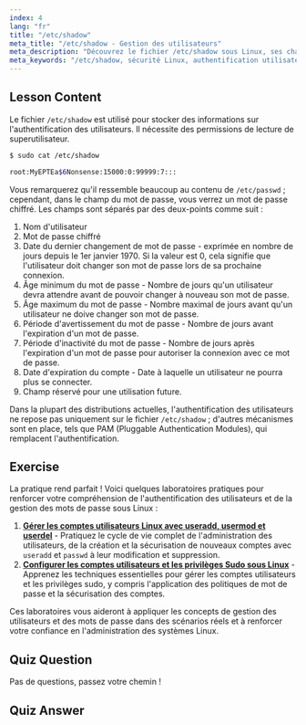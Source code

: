 ```yaml
---
index: 4
lang: "fr"
title: "/etc/shadow"
meta_title: "/etc/shadow - Gestion des utilisateurs"
meta_description: "Découvrez le fichier /etc/shadow sous Linux, ses champs et comment il sécurise les mots de passe des utilisateurs. Comprenez l'authentification Linux pour les débutants."
meta_keywords: "/etc/shadow, sécurité Linux, authentification utilisateur, gestion des mots de passe, tutoriel Linux, guide du débutant"
---
```


## Lesson Content

Le fichier `/etc/shadow` est utilisé pour stocker des informations sur l'authentification des utilisateurs. Il nécessite des permissions de lecture de superutilisateur.

```bash
$ sudo cat /etc/shadow

root:MyEPTEa$6Nonsense:15000:0:99999:7:::
```

Vous remarquerez qu'il ressemble beaucoup au contenu de `/etc/passwd` ; cependant, dans le champ du mot de passe, vous verrez un mot de passe chiffré. Les champs sont séparés par des deux-points comme suit :

1. Nom d'utilisateur
2. Mot de passe chiffré
3. Date du dernier changement de mot de passe - exprimée en nombre de jours depuis le 1er janvier 1970. Si la valeur est 0, cela signifie que l'utilisateur doit changer son mot de passe lors de sa prochaine connexion.
4. Âge minimum du mot de passe - Nombre de jours qu'un utilisateur devra attendre avant de pouvoir changer à nouveau son mot de passe.
5. Âge maximum du mot de passe - Nombre maximal de jours avant qu'un utilisateur ne doive changer son mot de passe.
6. Période d'avertissement du mot de passe - Nombre de jours avant l'expiration d'un mot de passe.
7. Période d'inactivité du mot de passe - Nombre de jours après l'expiration d'un mot de passe pour autoriser la connexion avec ce mot de passe.
8. Date d'expiration du compte - Date à laquelle un utilisateur ne pourra plus se connecter.
9. Champ réservé pour une utilisation future.

Dans la plupart des distributions actuelles, l'authentification des utilisateurs ne repose pas uniquement sur le fichier `/etc/shadow` ; d'autres mécanismes sont en place, tels que PAM (Pluggable Authentication Modules), qui remplacent l'authentification.

## Exercise

La pratique rend parfait ! Voici quelques laboratoires pratiques pour renforcer votre compréhension de l'authentification des utilisateurs et de la gestion des mots de passe sous Linux :

1. **[Gérer les comptes utilisateurs Linux avec useradd, usermod et userdel](https://labex.io/fr/labs/comptia-manage-linux-user-accounts-with-useradd-usermod-and-userdel-590837)** - Pratiquez le cycle de vie complet de l'administration des utilisateurs, de la création et la sécurisation de nouveaux comptes avec `useradd` et `passwd` à leur modification et suppression.
2. **[Configurer les comptes utilisateurs et les privilèges Sudo sous Linux](https://labex.io/fr/labs/comptia-configure-user-accounts-and-sudo-privileges-in-linux-590856)** - Apprenez les techniques essentielles pour gérer les comptes utilisateurs et les privilèges sudo, y compris l'application des politiques de mot de passe et la sécurisation des comptes.

Ces laboratoires vous aideront à appliquer les concepts de gestion des utilisateurs et des mots de passe dans des scénarios réels et à renforcer votre confiance en l'administration des systèmes Linux.

## Quiz Question

Pas de questions, passez votre chemin !

## Quiz Answer
